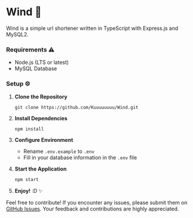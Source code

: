 # Wind 🍃

Wind is a simple url shortener written in TypeScript with Express.js and MySQL2.

### Requirements :warning:

-   Node.js (LTS or latest)
-   MySQL Database

### Setup :gear:

1. **Clone the Repository**

    ```
    git clone https://github.com/Kuuuuuuuu/Wind.git
    ```

2. **Install Dependencies**

    ```bash
    npm install
    ```

3. **Configure Environment**

    - Rename `.env.example` to `.env`
    - Fill in your database information in the `.env` file

4. **Start the Application**

    ```bash
    npm start
    ```

5. **Enjoy!** :D :sparkles:

Feel free to contribute! If you encounter any issues, please submit them on [GitHub Issues](https://github.com/Kuuuuuuuu/Wind/issues). Your feedback and contributions are highly appreciated.
